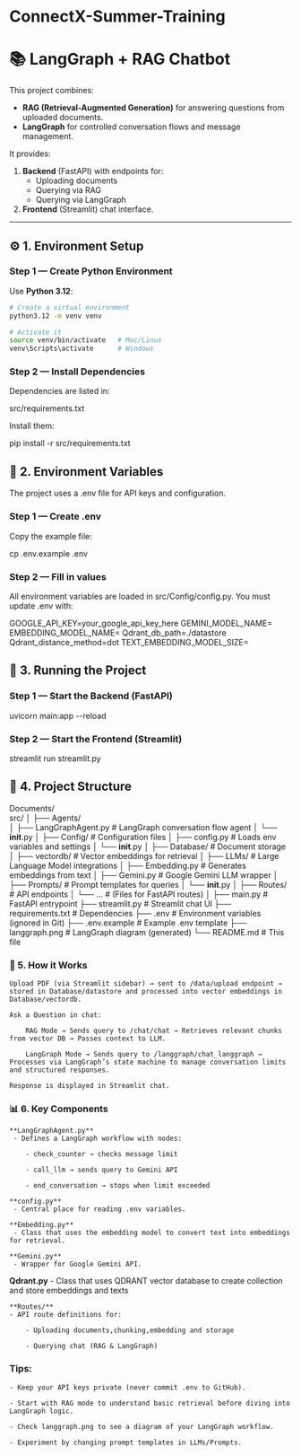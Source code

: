# ConnectX-Summer-Training
# 📚 LangGraph + RAG Chatbot

This project combines:
- **RAG (Retrieval-Augmented Generation)** for answering questions from uploaded documents.
- **LangGraph** for controlled conversation flows and message management.

It provides:
1. **Backend** (FastAPI) with endpoints for:
   - Uploading documents
   - Querying via RAG
   - Querying via LangGraph
2. **Frontend** (Streamlit) chat interface.

---

## ⚙️ 1. Environment Setup

### Step 1 — Create Python Environment
Use **Python 3.12**:
```bash
# Create a virtual environment
python3.12 -m venv venv

# Activate it
source venv/bin/activate   # Mac/Linux
venv\Scripts\activate      # Windows
```

### Step 2 — Install Dependencies

Dependencies are listed in:

src/requirements.txt

Install them:

pip install -r src/requirements.txt

## 🔑 2. Environment Variables

The project uses a .env file for API keys and configuration.
### Step 1 — Create .env

Copy the example file:

cp .env.example .env

### Step 2 — Fill in values

All environment variables are loaded in src/Config/config.py.
You must update .env with:

GOOGLE_API_KEY=your_google_api_key_here
GEMINI_MODEL_NAME=
EMBEDDING_MODEL_NAME=
Qdrant_db_path=./datastore
Qdrant_distance_method=dot
TEXT_EMBEDDING_MODEL_SIZE=



## 🚀 3. Running the Project
### Step 1 — Start the Backend (FastAPI)

uvicorn main:app --reload

### Step 2 — Start the Frontend (Streamlit)

streamlit run streamlit.py



## 📂 4. Project Structure
Documents/                    
src/
│
├── Agents/                    
│   ├── LangGraphAgent.py       # LangGraph conversation flow agent
│   └── __init__.py
│
├── Config/                     # Configuration files
│   ├── config.py               # Loads env variables and settings
│   └── __init__.py
│
├── Database/                   # Document storage
│   ├── vectordb/                # Vector embeddings for retrieval
│
├── LLMs/                       # Large Language Model integrations
│   ├── Embedding.py             # Generates embeddings from text
│   ├── Gemini.py                # Google Gemini LLM wrapper
│   ├── Prompts/                 # Prompt templates for queries
│   └── __init__.py
│
├── Routes/                     # API endpoints
│   └── ...                     # (Files for FastAPI routes)
│
├── main.py                     # FastAPI entrypoint
├── streamlit.py                 # Streamlit chat UI
├── requirements.txt             # Dependencies
├── .env                         # Environment variables (ignored in Git)
├── .env.example                 # Example .env template
├── langgraph.png                # LangGraph diagram (generated)
└── README.md                    # This file

### 🧠 5. How it Works

    Upload PDF (via Streamlit sidebar) → sent to /data/upload endpoint → stored in Database/datastore and processed into vector embeddings in Database/vectordb.

    Ask a Question in chat:

        RAG Mode → Sends query to /chat/chat → Retrieves relevant chunks from vector DB → Passes context to LLM.

        LangGraph Mode → Sends query to /langgraph/chat_langgraph → Processes via LangGraph’s state machine to manage conversation limits and structured responses.

    Response is displayed in Streamlit chat.


### 📊 6. Key Components

    **LangGraphAgent.py**
     - Defines a LangGraph workflow with nodes:

        - check_counter → checks message limit

        - call_llm → sends query to Gemini API

        - end_conversation → stops when limit exceeded

    **config.py**
     - Central place for reading .env variables.

    **Embedding.py**
     - Class that uses the embedding model to convert text into embeddings for retrieval.

    **Gemini.py**
     - Wrapper for Google Gemini API.

   **Qdrant.py**
     - Class that uses QDRANT vector database to create collection and store embeddings and texts

    **Routes/**
    - API route definitions for:

        - Uploading documents,chunking,embedding and storage 

        - Querying chat (RAG & LangGraph)

### Tips:

    - Keep your API keys private (never commit .env to GitHub).

    - Start with RAG mode to understand basic retrieval before diving into LangGraph logic.

    - Check langgraph.png to see a diagram of your LangGraph workflow.

    - Experiment by changing prompt templates in LLMs/Prompts.
